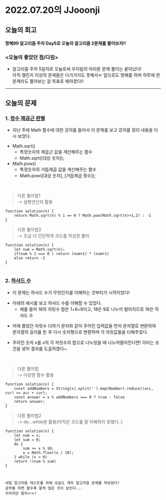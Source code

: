 # 2022.07.20의 JJooonji

## 오늘의 회고
#### 항해99 알고리즘 주차 Day5로 오늘의 알고리즘 2문제를 풀어보자!!
### <오늘의 좋았던 점/다짐>
* 알고리즘 주차 5일차로 오늘로써 우리팀의 마라톤 문제 풀이는 끝이났다!<br>아직 챌린지 이상의 문제들은 다가가지도 못해서ㅠ 앞으로도 항해를 하며 하루에 한문제라도 풀어보는 걸 목표로 해야겠다!!


---
## 오늘의 문제
### 1. [정수 제곱근 판별](https://github.com/JJooonji/Algorithm/blob/main/%EC%A0%95%EC%88%98%20%EC%A0%9C%EA%B3%B1%EA%B7%BC%20%ED%8C%90%EB%B3%84.md)
* 지난 주에 Math 함수에 대한 강의를 들어서 이 문제를 보고 강의를 정리 내용을 다시 보았다.
- Math.sqrt()
  - 특정숫자의 제곱근 값을 계산해주는 함수<br>
  - Math.sqrt([대상 숫자]);<br>
- Math.pow()
  - 특정숫자의 거듭제곱 값을 계산해주는 함수<br>
  - Math.pow([대상 숫자], [거듭제곱 횟수]);<br>



<br>

> 다른 풀이법1<br>
-> 삼항연산자 활용
```
function solution(n) {
    return Math.sqrt(n) % 1 == 0 ? Math.pow(Math.sqrt(n)+1,2) : -1
}
```
> 다른 풀이법2<br>
-> 조금 더 간단하게 코드를 작성한 풀이
```
function solution(n) {
    let num = Math.sqrt(n);
    if(num % 1 === 0 ) return (num+1) * (num+1)
    else return -1
}
```
#

### 2. [하샤드 수](https://github.com/JJooonji/Algorithm/blob/main/%ED%95%98%EC%83%A4%EB%93%9C%20%EC%88%98.md)
* 이 문제는 하샤드 수가 무엇인지를 이해하는 것부터가 시작이었다!
- 아래의 예시를 보고 하샤드 수를 이해할 수 있었다.
  * 예를 들어 18의 자릿수 합은 1+8=9이고, 18은 9로 나누어 떨어지므로 18은 하샤드 수
* 어제 풀었던 자릿수 더하기 문자와 같이 주어진 입력값을 먼저 문자열로 변환하여 문자열의 길이를 돈 후 다시 숫자형으로 변환하며 각 자릿값들을 더해주었다.
- 주어진 숫자 x를 x의 각 자릿수의 합으로 나누었을 때 나누어떨어진다면! 이라는 조건을 넣어 결과를 도출하였다~

<br>

> 다른 풀이법<br>
-> 다양한 함수 활용
```
function solution(x) {
    const addNumbers = String(x).split('').map(Number).reduce((acc, cur) => acc + cur);
    const answer = x % addNumbers === 0 ? true : false
    return answer;
}
```
> 다른 풀이법2<br>
-> do...while문 활용(아직은 코드를 잘 이해하지 못했다..)
```
function solution(x) {
    let num = x;
    let sum = 0;
    do {
        sum += x % 10;
        x = Math.floor(x / 10);
    } while (x > 0)
    return !(num % sum)
}
```

#
```
내일 알고리즘 테스트를 위해 오늘도 계속 알고리즘 문제를 파보았다!
공부를 하면 할수록 할게 많은 것이 보인다...
지치지만 말자ㅠㅠ!
```